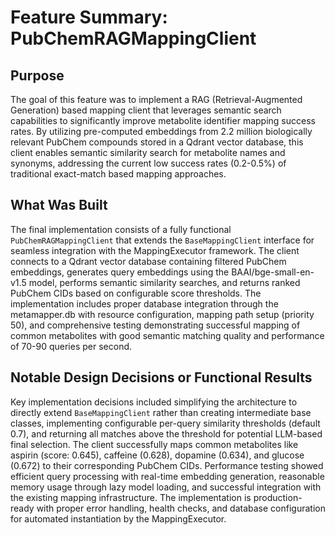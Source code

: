 # Feature Summary: PubChemRAGMappingClient

## Purpose

The goal of this feature was to implement a RAG (Retrieval-Augmented Generation) based mapping client that leverages semantic search capabilities to significantly improve metabolite identifier mapping success rates. By utilizing pre-computed embeddings from 2.2 million biologically relevant PubChem compounds stored in a Qdrant vector database, this client enables semantic similarity search for metabolite names and synonyms, addressing the current low success rates (0.2-0.5%) of traditional exact-match based mapping approaches.

## What Was Built

The final implementation consists of a fully functional `PubChemRAGMappingClient` that extends the `BaseMappingClient` interface for seamless integration with the MappingExecutor framework. The client connects to a Qdrant vector database containing filtered PubChem embeddings, generates query embeddings using the BAAI/bge-small-en-v1.5 model, performs semantic similarity searches, and returns ranked PubChem CIDs based on configurable score thresholds. The implementation includes proper database integration through the metamapper.db with resource configuration, mapping path setup (priority 50), and comprehensive testing demonstrating successful mapping of common metabolites with good semantic matching quality and performance of 70-90 queries per second.

## Notable Design Decisions or Functional Results

Key implementation decisions included simplifying the architecture to directly extend `BaseMappingClient` rather than creating intermediate base classes, implementing configurable per-query similarity thresholds (default 0.7), and returning all matches above the threshold for potential LLM-based final selection. The client successfully maps common metabolites like aspirin (score: 0.645), caffeine (0.628), dopamine (0.634), and glucose (0.672) to their corresponding PubChem CIDs. Performance testing showed efficient query processing with real-time embedding generation, reasonable memory usage through lazy model loading, and successful integration with the existing mapping infrastructure. The implementation is production-ready with proper error handling, health checks, and database configuration for automated instantiation by the MappingExecutor.